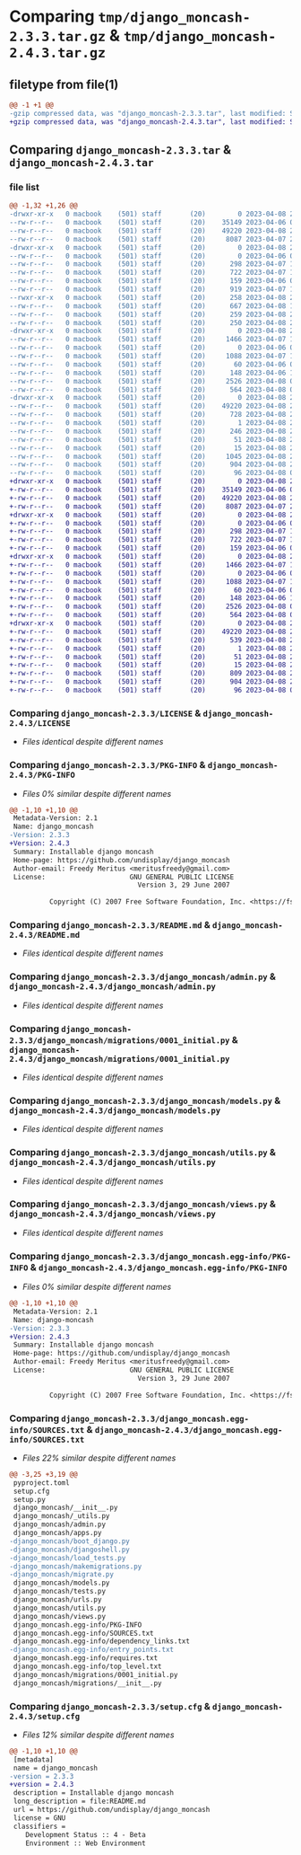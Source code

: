 # Comparing `tmp/django_moncash-2.3.3.tar.gz` & `tmp/django_moncash-2.4.3.tar.gz`

## filetype from file(1)

```diff
@@ -1 +1 @@
-gzip compressed data, was "django_moncash-2.3.3.tar", last modified: Sat Apr  8 20:45:56 2023, max compression
+gzip compressed data, was "django_moncash-2.4.3.tar", last modified: Sat Apr  8 20:56:48 2023, max compression
```

## Comparing `django_moncash-2.3.3.tar` & `django_moncash-2.4.3.tar`

### file list

```diff
@@ -1,32 +1,26 @@
-drwxr-xr-x   0 macbook    (501) staff       (20)        0 2023-04-08 20:45:56.397746 django_moncash-2.3.3/
--rw-r--r--   0 macbook    (501) staff       (20)    35149 2023-04-06 01:43:10.000000 django_moncash-2.3.3/LICENSE
--rw-r--r--   0 macbook    (501) staff       (20)    49220 2023-04-08 20:45:56.397966 django_moncash-2.3.3/PKG-INFO
--rw-r--r--   0 macbook    (501) staff       (20)     8087 2023-04-07 22:04:44.000000 django_moncash-2.3.3/README.md
-drwxr-xr-x   0 macbook    (501) staff       (20)        0 2023-04-08 20:45:56.395455 django_moncash-2.3.3/django_moncash/
--rw-r--r--   0 macbook    (501) staff       (20)        0 2023-04-06 01:44:10.000000 django_moncash-2.3.3/django_moncash/__init__.py
--rw-r--r--   0 macbook    (501) staff       (20)      298 2023-04-07 14:53:44.000000 django_moncash-2.3.3/django_moncash/_utils.py
--rw-r--r--   0 macbook    (501) staff       (20)      722 2023-04-07 15:50:36.000000 django_moncash-2.3.3/django_moncash/admin.py
--rw-r--r--   0 macbook    (501) staff       (20)      159 2023-04-06 01:44:10.000000 django_moncash-2.3.3/django_moncash/apps.py
--rw-r--r--   0 macbook    (501) staff       (20)      919 2023-04-07 16:06:02.000000 django_moncash-2.3.3/django_moncash/boot_django.py
--rwxr-xr-x   0 macbook    (501) staff       (20)      258 2023-04-08 20:22:55.000000 django_moncash-2.3.3/django_moncash/djangoshell.py
--rw-r--r--   0 macbook    (501) staff       (20)      667 2023-04-08 13:37:54.000000 django_moncash-2.3.3/django_moncash/load_tests.py
--rw-r--r--   0 macbook    (501) staff       (20)      259 2023-04-08 20:23:34.000000 django_moncash-2.3.3/django_moncash/makemigrations.py
--rw-r--r--   0 macbook    (501) staff       (20)      250 2023-04-08 20:23:12.000000 django_moncash-2.3.3/django_moncash/migrate.py
-drwxr-xr-x   0 macbook    (501) staff       (20)        0 2023-04-08 20:45:56.397588 django_moncash-2.3.3/django_moncash/migrations/
--rw-r--r--   0 macbook    (501) staff       (20)     1466 2023-04-07 15:39:31.000000 django_moncash-2.3.3/django_moncash/migrations/0001_initial.py
--rw-r--r--   0 macbook    (501) staff       (20)        0 2023-04-06 01:44:10.000000 django_moncash-2.3.3/django_moncash/migrations/__init__.py
--rw-r--r--   0 macbook    (501) staff       (20)     1088 2023-04-07 15:37:08.000000 django_moncash-2.3.3/django_moncash/models.py
--rw-r--r--   0 macbook    (501) staff       (20)       60 2023-04-06 01:44:10.000000 django_moncash-2.3.3/django_moncash/tests.py
--rw-r--r--   0 macbook    (501) staff       (20)      148 2023-04-06 18:01:13.000000 django_moncash-2.3.3/django_moncash/urls.py
--rw-r--r--   0 macbook    (501) staff       (20)     2526 2023-04-08 04:00:18.000000 django_moncash-2.3.3/django_moncash/utils.py
--rw-r--r--   0 macbook    (501) staff       (20)      564 2023-04-08 03:20:24.000000 django_moncash-2.3.3/django_moncash/views.py
-drwxr-xr-x   0 macbook    (501) staff       (20)        0 2023-04-08 20:45:56.397170 django_moncash-2.3.3/django_moncash.egg-info/
--rw-r--r--   0 macbook    (501) staff       (20)    49220 2023-04-08 20:45:56.000000 django_moncash-2.3.3/django_moncash.egg-info/PKG-INFO
--rw-r--r--   0 macbook    (501) staff       (20)      728 2023-04-08 20:45:56.000000 django_moncash-2.3.3/django_moncash.egg-info/SOURCES.txt
--rw-r--r--   0 macbook    (501) staff       (20)        1 2023-04-08 20:45:56.000000 django_moncash-2.3.3/django_moncash.egg-info/dependency_links.txt
--rw-r--r--   0 macbook    (501) staff       (20)      246 2023-04-08 20:45:56.000000 django_moncash-2.3.3/django_moncash.egg-info/entry_points.txt
--rw-r--r--   0 macbook    (501) staff       (20)       51 2023-04-08 20:45:56.000000 django_moncash-2.3.3/django_moncash.egg-info/requires.txt
--rw-r--r--   0 macbook    (501) staff       (20)       15 2023-04-08 20:45:56.000000 django_moncash-2.3.3/django_moncash.egg-info/top_level.txt
--rw-r--r--   0 macbook    (501) staff       (20)     1045 2023-04-08 20:45:30.000000 django_moncash-2.3.3/pyproject.toml
--rw-r--r--   0 macbook    (501) staff       (20)      904 2023-04-08 20:45:56.398393 django_moncash-2.3.3/setup.cfg
--rw-r--r--   0 macbook    (501) staff       (20)       96 2023-04-08 01:26:12.000000 django_moncash-2.3.3/setup.py
+drwxr-xr-x   0 macbook    (501) staff       (20)        0 2023-04-08 20:56:48.772045 django_moncash-2.4.3/
+-rw-r--r--   0 macbook    (501) staff       (20)    35149 2023-04-06 01:43:10.000000 django_moncash-2.4.3/LICENSE
+-rw-r--r--   0 macbook    (501) staff       (20)    49220 2023-04-08 20:56:48.772284 django_moncash-2.4.3/PKG-INFO
+-rw-r--r--   0 macbook    (501) staff       (20)     8087 2023-04-07 22:04:44.000000 django_moncash-2.4.3/README.md
+drwxr-xr-x   0 macbook    (501) staff       (20)        0 2023-04-08 20:56:48.769882 django_moncash-2.4.3/django_moncash/
+-rw-r--r--   0 macbook    (501) staff       (20)        0 2023-04-06 01:44:10.000000 django_moncash-2.4.3/django_moncash/__init__.py
+-rw-r--r--   0 macbook    (501) staff       (20)      298 2023-04-07 14:53:44.000000 django_moncash-2.4.3/django_moncash/_utils.py
+-rw-r--r--   0 macbook    (501) staff       (20)      722 2023-04-07 15:50:36.000000 django_moncash-2.4.3/django_moncash/admin.py
+-rw-r--r--   0 macbook    (501) staff       (20)      159 2023-04-06 01:44:10.000000 django_moncash-2.4.3/django_moncash/apps.py
+drwxr-xr-x   0 macbook    (501) staff       (20)        0 2023-04-08 20:56:48.771894 django_moncash-2.4.3/django_moncash/migrations/
+-rw-r--r--   0 macbook    (501) staff       (20)     1466 2023-04-07 15:39:31.000000 django_moncash-2.4.3/django_moncash/migrations/0001_initial.py
+-rw-r--r--   0 macbook    (501) staff       (20)        0 2023-04-06 01:44:10.000000 django_moncash-2.4.3/django_moncash/migrations/__init__.py
+-rw-r--r--   0 macbook    (501) staff       (20)     1088 2023-04-07 15:37:08.000000 django_moncash-2.4.3/django_moncash/models.py
+-rw-r--r--   0 macbook    (501) staff       (20)       60 2023-04-06 01:44:10.000000 django_moncash-2.4.3/django_moncash/tests.py
+-rw-r--r--   0 macbook    (501) staff       (20)      148 2023-04-06 18:01:13.000000 django_moncash-2.4.3/django_moncash/urls.py
+-rw-r--r--   0 macbook    (501) staff       (20)     2526 2023-04-08 04:00:18.000000 django_moncash-2.4.3/django_moncash/utils.py
+-rw-r--r--   0 macbook    (501) staff       (20)      564 2023-04-08 03:20:24.000000 django_moncash-2.4.3/django_moncash/views.py
+drwxr-xr-x   0 macbook    (501) staff       (20)        0 2023-04-08 20:56:48.771324 django_moncash-2.4.3/django_moncash.egg-info/
+-rw-r--r--   0 macbook    (501) staff       (20)    49220 2023-04-08 20:56:48.000000 django_moncash-2.4.3/django_moncash.egg-info/PKG-INFO
+-rw-r--r--   0 macbook    (501) staff       (20)      539 2023-04-08 20:56:48.000000 django_moncash-2.4.3/django_moncash.egg-info/SOURCES.txt
+-rw-r--r--   0 macbook    (501) staff       (20)        1 2023-04-08 20:56:48.000000 django_moncash-2.4.3/django_moncash.egg-info/dependency_links.txt
+-rw-r--r--   0 macbook    (501) staff       (20)       51 2023-04-08 20:56:48.000000 django_moncash-2.4.3/django_moncash.egg-info/requires.txt
+-rw-r--r--   0 macbook    (501) staff       (20)       15 2023-04-08 20:56:48.000000 django_moncash-2.4.3/django_moncash.egg-info/top_level.txt
+-rw-r--r--   0 macbook    (501) staff       (20)      809 2023-04-08 20:56:39.000000 django_moncash-2.4.3/pyproject.toml
+-rw-r--r--   0 macbook    (501) staff       (20)      904 2023-04-08 20:56:48.772730 django_moncash-2.4.3/setup.cfg
+-rw-r--r--   0 macbook    (501) staff       (20)       96 2023-04-08 01:26:12.000000 django_moncash-2.4.3/setup.py
```

### Comparing `django_moncash-2.3.3/LICENSE` & `django_moncash-2.4.3/LICENSE`

 * *Files identical despite different names*

### Comparing `django_moncash-2.3.3/PKG-INFO` & `django_moncash-2.4.3/PKG-INFO`

 * *Files 0% similar despite different names*

```diff
@@ -1,10 +1,10 @@
 Metadata-Version: 2.1
 Name: django_moncash
-Version: 2.3.3
+Version: 2.4.3
 Summary: Installable django moncash
 Home-page: https://github.com/undisplay/django_moncash
 Author-email: Freedy Meritus <meritusfreedy@gmail.com>
 License:                     GNU GENERAL PUBLIC LICENSE
                                Version 3, 29 June 2007
         
          Copyright (C) 2007 Free Software Foundation, Inc. <https://fsf.org/>
```

### Comparing `django_moncash-2.3.3/README.md` & `django_moncash-2.4.3/README.md`

 * *Files identical despite different names*

### Comparing `django_moncash-2.3.3/django_moncash/admin.py` & `django_moncash-2.4.3/django_moncash/admin.py`

 * *Files identical despite different names*

### Comparing `django_moncash-2.3.3/django_moncash/migrations/0001_initial.py` & `django_moncash-2.4.3/django_moncash/migrations/0001_initial.py`

 * *Files identical despite different names*

### Comparing `django_moncash-2.3.3/django_moncash/models.py` & `django_moncash-2.4.3/django_moncash/models.py`

 * *Files identical despite different names*

### Comparing `django_moncash-2.3.3/django_moncash/utils.py` & `django_moncash-2.4.3/django_moncash/utils.py`

 * *Files identical despite different names*

### Comparing `django_moncash-2.3.3/django_moncash/views.py` & `django_moncash-2.4.3/django_moncash/views.py`

 * *Files identical despite different names*

### Comparing `django_moncash-2.3.3/django_moncash.egg-info/PKG-INFO` & `django_moncash-2.4.3/django_moncash.egg-info/PKG-INFO`

 * *Files 0% similar despite different names*

```diff
@@ -1,10 +1,10 @@
 Metadata-Version: 2.1
 Name: django-moncash
-Version: 2.3.3
+Version: 2.4.3
 Summary: Installable django moncash
 Home-page: https://github.com/undisplay/django_moncash
 Author-email: Freedy Meritus <meritusfreedy@gmail.com>
 License:                     GNU GENERAL PUBLIC LICENSE
                                Version 3, 29 June 2007
         
          Copyright (C) 2007 Free Software Foundation, Inc. <https://fsf.org/>
```

### Comparing `django_moncash-2.3.3/django_moncash.egg-info/SOURCES.txt` & `django_moncash-2.4.3/django_moncash.egg-info/SOURCES.txt`

 * *Files 22% similar despite different names*

```diff
@@ -3,25 +3,19 @@
 pyproject.toml
 setup.cfg
 setup.py
 django_moncash/__init__.py
 django_moncash/_utils.py
 django_moncash/admin.py
 django_moncash/apps.py
-django_moncash/boot_django.py
-django_moncash/djangoshell.py
-django_moncash/load_tests.py
-django_moncash/makemigrations.py
-django_moncash/migrate.py
 django_moncash/models.py
 django_moncash/tests.py
 django_moncash/urls.py
 django_moncash/utils.py
 django_moncash/views.py
 django_moncash.egg-info/PKG-INFO
 django_moncash.egg-info/SOURCES.txt
 django_moncash.egg-info/dependency_links.txt
-django_moncash.egg-info/entry_points.txt
 django_moncash.egg-info/requires.txt
 django_moncash.egg-info/top_level.txt
 django_moncash/migrations/0001_initial.py
 django_moncash/migrations/__init__.py
```

### Comparing `django_moncash-2.3.3/setup.cfg` & `django_moncash-2.4.3/setup.cfg`

 * *Files 12% similar despite different names*

```diff
@@ -1,10 +1,10 @@
 [metadata]
 name = django_moncash
-version = 2.3.3
+version = 2.4.3
 description = Installable django moncash
 long_description = file:README.md
 url = https://github.com/undisplay/django_moncash
 license = GNU
 classifiers = 
 	Development Status :: 4 - Beta
 	Environment :: Web Environment
```

